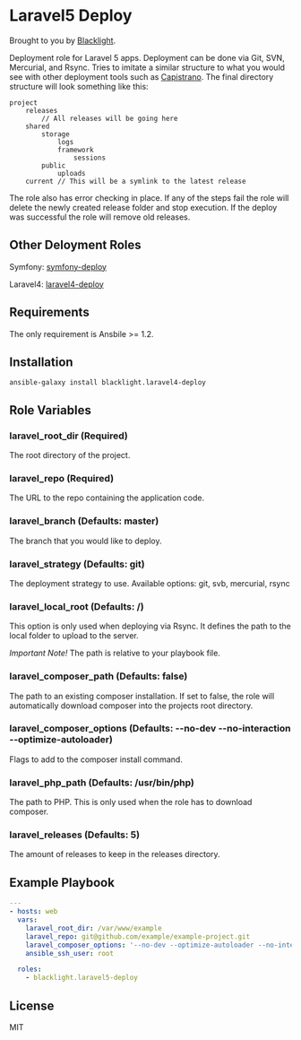 # Laravel5 Deploy

Brought to you by [Blacklight](http://www.blacklight.co.za).

Deployment role for Laravel 5 apps. Deployment can be done via Git, SVN, Mercurial, and Rsync. Tries to imitate a similar
structure to what you would see with other deployment tools such as [Capistrano](http://capistranorb.com/). The final
directory structure will look something like this:

```
project
    releases
        // All releases will be going here
    shared
        storage
            logs
            framework
                sessions
        public
            uploads
    current // This will be a symlink to the latest release
```

The role also has error checking in place. If any of the steps fail the role will delete the newly created release folder
and stop execution. If the deploy was successful the role will remove old releases.

Other Deloyment Roles
---------------------

Symfony: [symfony-deploy](https://galaxy.ansible.com/list#/roles/2111)

Laravel4: [laravel4-deploy](https://galaxy.ansible.com/list#/roles/2146)

Requirements
------------

The only requirement is Ansbile >= 1.2.

Installation
------------

```
ansible-galaxy install blacklight.laravel4-deploy
```

Role Variables
--------------

### laravel_root_dir (Required)

The root directory of the project.

### laravel_repo (Required)

The URL to the repo containing the application code.

### laravel_branch (Defaults: master)

The branch that you would like to deploy.

### laravel_strategy (Defaults: git)

The deployment strategy to use. Available options: git, svb, mercurial, rsync

### laravel_local_root (Defaults: /)

This option is only used when deploying via Rsync. It defines the path to the local folder to upload to the server.

*Important Note!* The path is relative to your playbook file.

### laravel_composer_path (Defaults: false)

The path to an existing composer installation. If set to false, the role will automatically download composer into the
projects root directory.

### laravel_composer_options (Defaults: --no-dev --no-interaction --optimize-autoloader)

Flags to add to the composer install command.

### laravel_php_path (Defaults: /usr/bin/php)

The path to PHP. This is only used when the role has to download composer.

### laravel_releases (Defaults: 5)

The amount of releases to keep in the releases directory.

Example Playbook
----------------

```yml
---
- hosts: web
  vars:
    laravel_root_dir: /var/www/example
    laravel_repo: git@github.com/example/example-project.git
    laravel_composer_options: '--no-dev --optimize-autoloader --no-interaction'
    ansible_ssh_user: root

  roles:
    - blacklight.laravel5-deploy
```

License
-------

MIT
